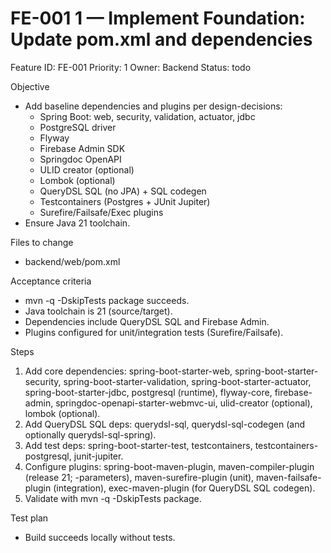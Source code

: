 # FE-001 1 — Implement Foundation: Update pom.xml and dependencies

Feature ID: FE-001
Priority: 1
Owner: Backend
Status: todo

Objective
- Add baseline dependencies and plugins per design-decisions:
  - Spring Boot: web, security, validation, actuator, jdbc
  - PostgreSQL driver
  - Flyway
  - Firebase Admin SDK
  - Springdoc OpenAPI
  - ULID creator (optional)
  - Lombok (optional)
  - QueryDSL SQL (no JPA) + SQL codegen
  - Testcontainers (Postgres + JUnit Jupiter)
  - Surefire/Failsafe/Exec plugins
- Ensure Java 21 toolchain.

Files to change
- backend/web/pom.xml

Acceptance criteria
- mvn -q -DskipTests package succeeds.
- Java toolchain is 21 (source/target).
- Dependencies include QueryDSL SQL and Firebase Admin.
- Plugins configured for unit/integration tests (Surefire/Failsafe).

Steps
1) Add core dependencies:
   spring-boot-starter-web, spring-boot-starter-security, spring-boot-starter-validation,
   spring-boot-starter-actuator, spring-boot-starter-jdbc, postgresql (runtime), flyway-core,
   firebase-admin, springdoc-openapi-starter-webmvc-ui, ulid-creator (optional), lombok (optional).
2) Add QueryDSL SQL deps:
   querydsl-sql, querydsl-sql-codegen (and optionally querydsl-sql-spring).
3) Add test deps:
   spring-boot-starter-test, testcontainers, testcontainers-postgresql, junit-jupiter.
4) Configure plugins:
   spring-boot-maven-plugin, maven-compiler-plugin (release 21; -parameters),
   maven-surefire-plugin (unit), maven-failsafe-plugin (integration),
   exec-maven-plugin (for QueryDSL SQL codegen).
5) Validate with mvn -q -DskipTests package.

Test plan
- Build succeeds locally without tests.
